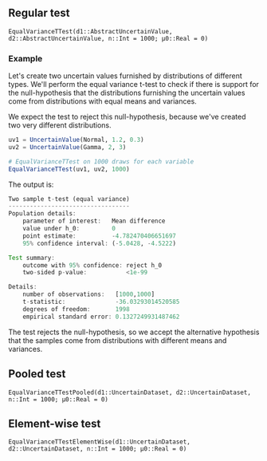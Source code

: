 ## Regular test

```@docs
EqualVarianceTTest(d1::AbstractUncertainValue, d2::AbstractUncertainValue, n::Int = 1000; μ0::Real = 0)
```

### Example

Let's create two uncertain values furnished by distributions of different types.
We'll perform the equal variance t-test to check if there is support for the
null-hypothesis that the distributions furnishing the uncertain values
come from distributions with equal means and variances.

We expect the test to reject this null-hypothesis, because we've created
two very different distributions.

```julia
uv1 = UncertainValue(Normal, 1.2, 0.3)
uv2 = UncertainValue(Gamma, 2, 3)

# EqualVarianceTTest on 1000 draws for each variable
EqualVarianceTTest(uv1, uv2, 1000)
```

The output is:

```julia
Two sample t-test (equal variance)
----------------------------------
Population details:
    parameter of interest:   Mean difference
    value under h_0:         0
    point estimate:          -4.782470406651697
    95% confidence interval: (-5.0428, -4.5222)

Test summary:
    outcome with 95% confidence: reject h_0
    two-sided p-value:           <1e-99

Details:
    number of observations:   [1000,1000]
    t-statistic:              -36.03293014520585
    degrees of freedom:       1998
    empirical standard error: 0.1327249931487462
```

The test rejects the null-hypothesis, so we accept the alternative hypothesis
that the samples come from distributions with different means and variances.

## Pooled test

```@docs
EqualVarianceTTestPooled(d1::UncertainDataset, d2::UncertainDataset, n::Int = 1000; μ0::Real = 0)
```

## Element-wise test

```@docs
EqualVarianceTTestElementWise(d1::UncertainDataset, d2::UncertainDataset, n::Int = 1000; μ0::Real = 0)
```
